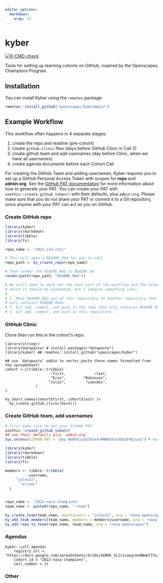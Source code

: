```yaml
---
editor_options: 
  markdown: 
    wrap: 72
---
```


# kyber

<!-- badges: start -->

[![R-CMD-check](https://github.com/Openscapes/kyber/workflows/R-CMD-check/badge.svg)](https://github.com/Openscapes/kyber/actions)

<!-- badges: end -->

Tools for setting up learning cohorts on GitHub, inspired by the
Openscapes Champions Program.

## Installation

You can install Kyber using the `remotes` package:

``` r
remotes::install_github("openscapes/kyber@main")
```

## Example Workflow

This workflow often happens in 4 separate stages:

1.  create the repo and readme (pre-cohort)
2.  create `github-clinic` files (days before GitHub Clinic in Call 2)
3.  create github team and add usernames (day before Clinic, when we
    have all usernames)
4.  create agenda documents before each Cohort Call

For creating the GitHub Team and adding usernames, Kyber requires you to
set up a GitHub Personal Access Token with scopes for **repo** and
**admin:org**. See the [GitHub PAT
documentation](https://docs.github.com/en/authentication/keeping-your-account-and-data-secure/creating-a-personal-access-token)
for more information about how to generate your PAT. You can create your PAT with `usethis::create_github_token()` with their defaults, plus `admin:org`.
Please make sure
that you do not share your PAT or commit it to a Git repository, since
anyone with your PAT can act as you on GitHub.

### Create GitHub repo

``` r
library(kyber) 
library(rmarkdown)
library(tibble)
library(fs)

repo_name <- "2021-ilm-rotj"

# This will open a README.Rmd for you to edit
repo_path <- ky_create_repo(repo_name)

# Then render the README.Rmd to README.md
render(path(repo_path, "README.Rmd"))

# We still need to work out the next part of the workflow and the extent to
# which it should be automated, but I imagine something like:
#
# 1. Move README.Rmd out of this repository to another repository that perhaps 
# only contains README.Rmds.
# 2. Git add, commit, and push in the repo that only contains README.Rmds.
# 3. Git add, commit, and push in this repository.
```

### GitHub Clinic

Clone then run this in the cohort's repo:

    library(stringr)
    library(datapasta) # install.packages("datapasta")
    library(kyber) ## remotes::install_github("openscapes/kyber")

    ## use `datapasta` addin to vector_paste these names formatted from the spreadsheet!
    cohort <-c(tibble::tribble(
                         ~first,             ~last,
                         "Erin",        "Robinson",
                        "Julie",         "Lowndes",
                  )
    )

    ky_short_names(cohort$first, cohort$last) |>
      ky_create_github_clinic(here())

### Create GitHub team, add usernames

``` r
# First make sure to set your GitHub PAT
usethis::create_github_token()
## use their defaults plus `admin:org`
Sys.setenv(GITHUB_PAT = "ghp_H66hXjyad78Sx4rHNW0ths5aOxQF4QjuxQ") # must do this each R session

library(kyber) 
library(rmarkdown)
library(tibble)
library(fs)

members <- tibble::tribble(
          ~username,
     "jules32",
       "erinmr"
  )


repo_name <- "2022-nasa-champions"
team_name <- paste0(repo_name, "-team")

ky_create_team(team_name, maintainers = "jules32", org = "nasa-openscapes")
ky_add_team_members(team_name, members = members$username, org = "nasa-openscapes")
ky_add_repo_to_team(repo_name, team_name, org = "nasa-openscapes")
```

### Agendas

    kyber::call_agenda(
        registry_url = "https://docs.google.com/spreadsheets/d/1Oej46BMX_SLIc1cwoyLHzNWwGlT3szez8FDKc3b418w/edit#gid=942365997", 
        cohort_id = "2022-nasa-champions", 
        call_number = 3)

### Other
